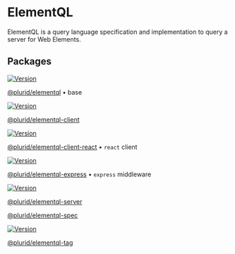 # ElementQL


ElementQL is a query language specification and implementation to query a server for Web Elements.



## Packages

<a target="_blank" href="https://www.npmjs.com/package/@plurid/elementql">
    <img src="https://img.shields.io/npm/v/@plurid/elementql.svg?logo=npm&colorB=1380C3&style=for-the-badge" alt="Version">
</a>

[@plurid/elementql][elementql] • base

[elementql]: https://github.com/plurid/elementql/tree/master/packages/elementql



<a target="_blank" href="https://www.npmjs.com/package/@plurid/elementql-client">
    <img src="https://img.shields.io/npm/v/@plurid/elementql-client.svg?logo=npm&colorB=1380C3&style=for-the-badge" alt="Version">
</a>

[@plurid/elementql-client][elementql-client]

[elementql-client]: https://github.com/plurid/elementql/tree/master/packages/elementql-client



<a target="_blank" href="https://www.npmjs.com/package/@plurid/elementql-client-react">
    <img src="https://img.shields.io/npm/v/@plurid/elementql-client-react.svg?logo=npm&colorB=1380C3&style=for-the-badge" alt="Version">
</a>

[@plurid/elementql-client-react][elementql-client-react] • `react` client

[elementql-client-react]: https://github.com/plurid/elementql/tree/master/packages/elementql-client-react



<a target="_blank" href="https://www.npmjs.com/package/@plurid/elementql-express">
    <img src="https://img.shields.io/npm/v/@plurid/elementql-express.svg?logo=npm&colorB=1380C3&style=for-the-badge" alt="Version">
</a>

[@plurid/elementql-express][elementql-express] • `express` middleware

[elementql-express]: https://github.com/plurid/elementql/tree/master/packages/elementql-express



<a target="_blank" href="https://www.npmjs.com/package/@plurid/elementql-server">
    <img src="https://img.shields.io/npm/v/@plurid/elementql-server.svg?logo=npm&colorB=1380C3&style=for-the-badge" alt="Version">
</a>

[@plurid/elementql-server][elementql-server]

[elementql-server]: https://github.com/plurid/elementql/tree/master/packages/elementql-server



[@plurid/elementql-spec][elementql-spec]

[elementql-spec]: https://github.com/plurid/elementql/tree/master/packages/elementql-spec



<a target="_blank" href="https://www.npmjs.com/package/@plurid/elementql-tag">
    <img src="https://img.shields.io/npm/v/@plurid/elementql-tag.svg?logo=npm&colorB=1380C3&style=for-the-badge" alt="Version">
</a>

[@plurid/elementql-tag][elementql-tag]

[elementql-tag]: https://github.com/plurid/elementql/tree/master/packages/elementql-tag
